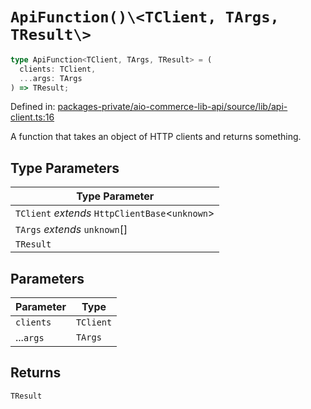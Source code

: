 # `ApiFunction()\<TClient, TArgs, TResult\>`

```ts
type ApiFunction<TClient, TArgs, TResult> = (
  clients: TClient,
  ...args: TArgs
) => TResult;
```

Defined in: [packages-private/aio-commerce-lib-api/source/lib/api-client.ts:16](https://github.com/adobe/aio-commerce-sdk/blob/10972051f45fae3dd318c777be4a5107aa4882ce/packages-private/aio-commerce-lib-api/source/lib/api-client.ts#L16)

A function that takes an object of HTTP clients and returns something.

## Type Parameters

| Type Parameter                                    |
| ------------------------------------------------- |
| `TClient` _extends_ `HttpClientBase`\<`unknown`\> |
| `TArgs` _extends_ `unknown`[]                     |
| `TResult`                                         |

## Parameters

| Parameter | Type      |
| --------- | --------- |
| `clients` | `TClient` |
| ...`args` | `TArgs`   |

## Returns

`TResult`
